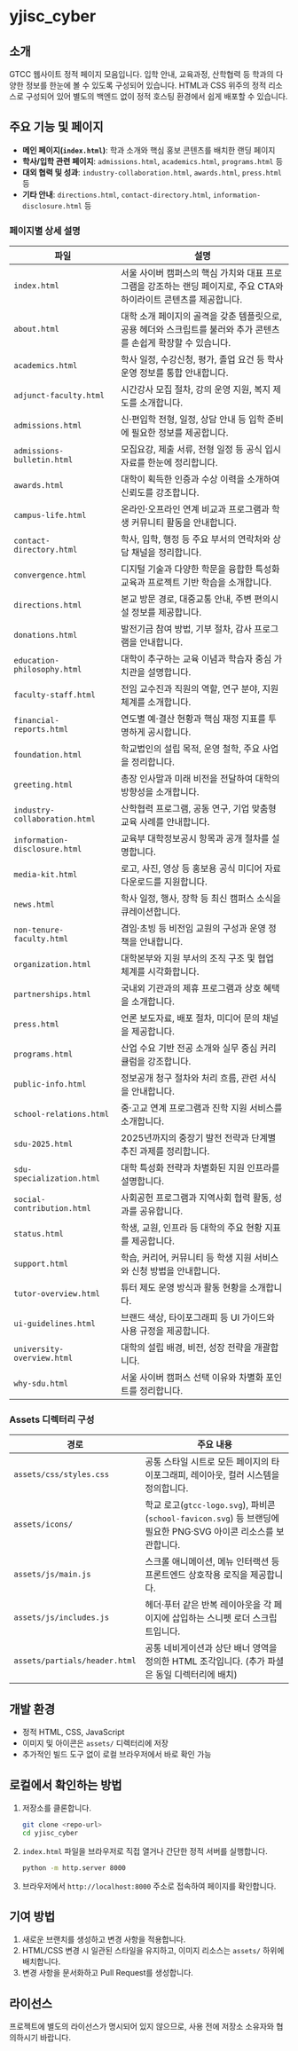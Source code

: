 # yjisc_cyber

## 소개
GTCC 웹사이트 정적 페이지 모음입니다. 입학 안내, 교육과정, 산학협력 등 학과의 다양한 정보를 한눈에 볼 수 있도록 구성되어 있습니다. HTML과 CSS 위주의 정적 리소스로 구성되어 있어 별도의 백엔드 없이 정적 호스팅 환경에서 쉽게 배포할 수 있습니다.

## 주요 기능 및 페이지
- **메인 페이지(`index.html`)**: 학과 소개와 핵심 홍보 콘텐츠를 배치한 랜딩 페이지
- **학사/입학 관련 페이지**: `admissions.html`, `academics.html`, `programs.html` 등
- **대외 협력 및 성과**: `industry-collaboration.html`, `awards.html`, `press.html` 등
- **기타 안내**: `directions.html`, `contact-directory.html`, `information-disclosure.html` 등

### 페이지별 상세 설명
| 파일 | 설명 |
| --- | --- |
| `index.html` | 서울 사이버 캠퍼스의 핵심 가치와 대표 프로그램을 강조하는 랜딩 페이지로, 주요 CTA와 하이라이트 콘텐츠를 제공합니다. |
| `about.html` | 대학 소개 페이지의 골격을 갖춘 템플릿으로, 공용 헤더와 스크립트를 불러와 추가 콘텐츠를 손쉽게 확장할 수 있습니다. |
| `academics.html` | 학사 일정, 수강신청, 평가, 졸업 요건 등 학사 운영 정보를 통합 안내합니다. |
| `adjunct-faculty.html` | 시간강사 모집 절차, 강의 운영 지원, 복지 제도를 소개합니다. |
| `admissions.html` | 신·편입학 전형, 일정, 상담 안내 등 입학 준비에 필요한 정보를 제공합니다. |
| `admissions-bulletin.html` | 모집요강, 제출 서류, 전형 일정 등 공식 입시 자료를 한눈에 정리합니다. |
| `awards.html` | 대학이 획득한 인증과 수상 이력을 소개하여 신뢰도를 강조합니다. |
| `campus-life.html` | 온라인·오프라인 연계 비교과 프로그램과 학생 커뮤니티 활동을 안내합니다. |
| `contact-directory.html` | 학사, 입학, 행정 등 주요 부서의 연락처와 상담 채널을 정리합니다. |
| `convergence.html` | 디지털 기술과 다양한 학문을 융합한 특성화 교육과 프로젝트 기반 학습을 소개합니다. |
| `directions.html` | 본교 방문 경로, 대중교통 안내, 주변 편의시설 정보를 제공합니다. |
| `donations.html` | 발전기금 참여 방법, 기부 절차, 감사 프로그램을 안내합니다. |
| `education-philosophy.html` | 대학이 추구하는 교육 이념과 학습자 중심 가치관을 설명합니다. |
| `faculty-staff.html` | 전임 교수진과 직원의 역할, 연구 분야, 지원 체계를 소개합니다. |
| `financial-reports.html` | 연도별 예·결산 현황과 핵심 재정 지표를 투명하게 공시합니다. |
| `foundation.html` | 학교법인의 설립 목적, 운영 철학, 주요 사업을 정리합니다. |
| `greeting.html` | 총장 인사말과 미래 비전을 전달하여 대학의 방향성을 소개합니다. |
| `industry-collaboration.html` | 산학협력 프로그램, 공동 연구, 기업 맞춤형 교육 사례를 안내합니다. |
| `information-disclosure.html` | 교육부 대학정보공시 항목과 공개 절차를 설명합니다. |
| `media-kit.html` | 로고, 사진, 영상 등 홍보용 공식 미디어 자료 다운로드를 지원합니다. |
| `news.html` | 학사 일정, 행사, 장학 등 최신 캠퍼스 소식을 큐레이션합니다. |
| `non-tenure-faculty.html` | 겸임·초빙 등 비전임 교원의 구성과 운영 정책을 안내합니다. |
| `organization.html` | 대학본부와 지원 부서의 조직 구조 및 협업 체계를 시각화합니다. |
| `partnerships.html` | 국내외 기관과의 제휴 프로그램과 상호 혜택을 소개합니다. |
| `press.html` | 언론 보도자료, 배포 절차, 미디어 문의 채널을 제공합니다. |
| `programs.html` | 산업 수요 기반 전공 소개와 실무 중심 커리큘럼을 강조합니다. |
| `public-info.html` | 정보공개 청구 절차와 처리 흐름, 관련 서식을 안내합니다. |
| `school-relations.html` | 중·고교 연계 프로그램과 진학 지원 서비스를 소개합니다. |
| `sdu-2025.html` | 2025년까지의 중장기 발전 전략과 단계별 추진 과제를 정리합니다. |
| `sdu-specialization.html` | 대학 특성화 전략과 차별화된 지원 인프라를 설명합니다. |
| `social-contribution.html` | 사회공헌 프로그램과 지역사회 협력 활동, 성과를 공유합니다. |
| `status.html` | 학생, 교원, 인프라 등 대학의 주요 현황 지표를 제공합니다. |
| `support.html` | 학습, 커리어, 커뮤니티 등 학생 지원 서비스와 신청 방법을 안내합니다. |
| `tutor-overview.html` | 튜터 제도 운영 방식과 활동 현황을 소개합니다. |
| `ui-guidelines.html` | 브랜드 색상, 타이포그래피 등 UI 가이드와 사용 규정을 제공합니다. |
| `university-overview.html` | 대학의 설립 배경, 비전, 성장 전략을 개괄합니다. |
| `why-sdu.html` | 서울 사이버 캠퍼스 선택 이유와 차별화 포인트를 정리합니다. |

### Assets 디렉터리 구성
| 경로 | 주요 내용 |
| --- | --- |
| `assets/css/styles.css` | 공통 스타일 시트로 모든 페이지의 타이포그래피, 레이아웃, 컬러 시스템을 정의합니다. |
| `assets/icons/` | 학교 로고(`gtcc-logo.svg`), 파비콘(`school-favicon.svg`) 등 브랜딩에 필요한 PNG·SVG 아이콘 리소스를 보관합니다. |
| `assets/js/main.js` | 스크롤 애니메이션, 메뉴 인터랙션 등 프론트엔드 상호작용 로직을 제공합니다. |
| `assets/js/includes.js` | 헤더·푸터 같은 반복 레이아웃을 각 페이지에 삽입하는 스니펫 로더 스크립트입니다. |
| `assets/partials/header.html` | 공통 네비게이션과 상단 배너 영역을 정의한 HTML 조각입니다. (추가 파셜은 동일 디렉터리에 배치) |

## 개발 환경
- 정적 HTML, CSS, JavaScript
- 이미지 및 아이콘은 `assets/` 디렉터리에 저장
- 추가적인 빌드 도구 없이 로컬 브라우저에서 바로 확인 가능

## 로컬에서 확인하는 방법
1. 저장소를 클론합니다.
   ```bash
   git clone <repo-url>
   cd yjisc_cyber
   ```
2. `index.html` 파일을 브라우저로 직접 열거나 간단한 정적 서버를 실행합니다.
   ```bash
   python -m http.server 8000
   ```
3. 브라우저에서 `http://localhost:8000` 주소로 접속하여 페이지를 확인합니다.

## 기여 방법
1. 새로운 브랜치를 생성하고 변경 사항을 적용합니다.
2. HTML/CSS 변경 시 일관된 스타일을 유지하고, 이미지 리소스는 `assets/` 하위에 배치합니다.
3. 변경 사항을 문서화하고 Pull Request를 생성합니다.

## 라이선스
프로젝트에 별도의 라이선스가 명시되어 있지 않으므로, 사용 전에 저장소 소유자와 협의하시기 바랍니다.
